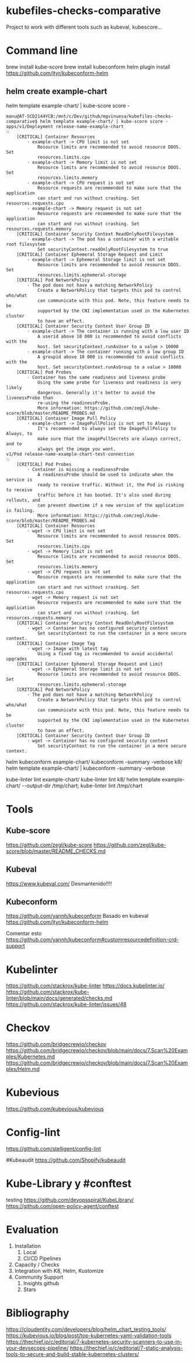 # kubefiles-checks-comparative
Project to work with different tools such as kubeval, kubescore...

# Command line 
brew install kube-score
brew install kubeconform
helm plugin install https://github.com/jtyr/kubeconform-helm

helm create example-chart
 -
helm template example-chart/ | kube-score score -

```
manu@AT-5CD2144YCB:/mnt/c/Dev/github/mgvinuesa/kubefiles-checks-comparative$ helm template example-chart/ | kube-score score -
apps/v1/Deployment release-name-example-chart                                 💥
    [CRITICAL] Container Resources
        · example-chart -> CPU limit is not set
            Resource limits are recommended to avoid resource DDOS. Set
            resources.limits.cpu
        · example-chart -> Memory limit is not set
            Resource limits are recommended to avoid resource DDOS. Set
            resources.limits.memory
        · example-chart -> CPU request is not set
            Resource requests are recommended to make sure that the application
            can start and run without crashing. Set resources.requests.cpu
        · example-chart -> Memory request is not set
            Resource requests are recommended to make sure that the application
            can start and run without crashing. Set resources.requests.memory
    [CRITICAL] Container Security Context ReadOnlyRootFilesystem
        · example-chart -> The pod has a container with a writable root filesystem
            Set securityContext.readOnlyRootFilesystem to true
    [CRITICAL] Container Ephemeral Storage Request and Limit
        · example-chart -> Ephemeral Storage limit is not set
            Resource limits are recommended to avoid resource DDOS. Set
            resources.limits.ephemeral-storage
    [CRITICAL] Pod NetworkPolicy
        · The pod does not have a matching NetworkPolicy
            Create a NetworkPolicy that targets this pod to control who/what
            can communicate with this pod. Note, this feature needs to be
            supported by the CNI implementation used in the Kubernetes cluster
            to have an effect.
    [CRITICAL] Container Security Context User Group ID
        · example-chart -> The container is running with a low user ID
            A userid above 10 000 is recommended to avoid conflicts with the
            host. Set securityContext.runAsUser to a value > 10000
        · example-chart -> The container running with a low group ID
            A groupid above 10 000 is recommended to avoid conflicts with the
            host. Set securityContext.runAsGroup to a value > 10000
    [CRITICAL] Pod Probes
        · Container has the same readiness and liveness probe
            Using the same probe for liveness and readiness is very likely
            dangerous. Generally it's better to avoid the livenessProbe than
            re-using the readinessProbe.
            More information: https://github.com/zegl/kube-score/blob/master/README_PROBES.md
    [CRITICAL] Container Image Pull Policy
        · example-chart -> ImagePullPolicy is not set to Always
            It's recommended to always set the ImagePullPolicy to Always, to
            make sure that the imagePullSecrets are always correct, and to
            always get the image you want.
v1/Pod release-name-example-chart-test-connection                             💥
    [CRITICAL] Pod Probes
        · Container is missing a readinessProbe
            A readinessProbe should be used to indicate when the service is
            ready to receive traffic. Without it, the Pod is risking to receive
            traffic before it has booted. It's also used during rollouts, and
            can prevent downtime if a new version of the application is failing.
            More information: https://github.com/zegl/kube-score/blob/master/README_PROBES.md
    [CRITICAL] Container Resources
        · wget -> CPU limit is not set
            Resource limits are recommended to avoid resource DDOS. Set
            resources.limits.cpu
        · wget -> Memory limit is not set
            Resource limits are recommended to avoid resource DDOS. Set
            resources.limits.memory
        · wget -> CPU request is not set
            Resource requests are recommended to make sure that the application
            can start and run without crashing. Set resources.requests.cpu
        · wget -> Memory request is not set
            Resource requests are recommended to make sure that the application
            can start and run without crashing. Set resources.requests.memory
    [CRITICAL] Container Security Context ReadOnlyRootFilesystem
        · wget -> Container has no configured security context
            Set securityContext to run the container in a more secure context.
    [CRITICAL] Container Image Tag
        · wget -> Image with latest tag
            Using a fixed tag is recommended to avoid accidental upgrades
    [CRITICAL] Container Ephemeral Storage Request and Limit
        · wget -> Ephemeral Storage limit is not set
            Resource limits are recommended to avoid resource DDOS. Set
            resources.limits.ephemeral-storage
    [CRITICAL] Pod NetworkPolicy
        · The pod does not have a matching NetworkPolicy
            Create a NetworkPolicy that targets this pod to control who/what
            can communicate with this pod. Note, this feature needs to be
            supported by the CNI implementation used in the Kubernetes cluster
            to have an effect.
    [CRITICAL] Container Security Context User Group ID
        · wget -> Container has no configured security context
            Set securityContext to run the container in a more secure context.
```
helm kubeconform example-chart/
kubeconform -summary -verbose k8/
helm template example-chart/ | kubeconform -summary -verbose

kube-linter lint example-chart/
kube-linter lint k8/
helm template example-chart/ --output-dir /tmp/chart; kube-linter lint /tmp/chart
# Tools

## Kube-score
https://github.com/zegl/kube-score
https://github.com/zegl/kube-score/blob/master/README_CHECKS.md

## Kubeval
https://www.kubeval.com/
Desmantenido!!!!

## Kubeconform
https://github.com/yannh/kubeconform
Basado en kubeval
https://github.com/jtyr/kubeconform-helm


Comentar esto https://github.com/yannh/kubeconform#customresourcedefinition-crd-support

# Kubelinter
https://github.com/stackrox/kube-linter
https://docs.kubelinter.io/
https://github.com/stackrox/kube-linter/blob/main/docs/generated/checks.md
https://github.com/stackrox/kube-linter/issues/48

# Checkov
https://github.com/bridgecrewio/checkov
https://github.com/bridgecrewio/checkov/blob/main/docs/7.Scan%20Examples/Kubernetes.md
https://github.com/bridgecrewio/checkov/blob/main/docs/7.Scan%20Examples/Helm.md

# Kubevious
https://github.com/kubevious/kubevious

# Config-lint
https://github.com/stelligent/config-lint

#Kubeaudit
https://github.com/Shopify/kubeaudit

# Kube-Library y #conftest
testing https://github.com/devopsspiral/KubeLibrary/
https://github.com/open-policy-agent/conftest

# Evaluation
1. Installation
   1. Local 
   2. CI/CD Pipelines
2. Capacity / Checks
3. Integration with K8, Helm, Kustomize
4. Community Support
   1. Insights github
   2. Stars

# Bibliography

https://cloudentity.com/developers/blog/helm_chart_testing_tools/
https://kubevious.io/blog/post/top-kubernetes-yaml-validation-tools
https://thechief.io/c/editorial/7-kubernetes-security-scanners-to-use-in-your-devsecops-pipeline/
https://thechief.io/c/editorial/7-static-analysis-tools-to-secure-and-build-stable-kubernetes-clusters/
